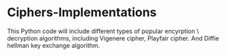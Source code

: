 # Ciphers-Implementations
This Python code will include different types of popular encyrption \ decryption algorithms, including Vigenere cipher, Playfair cipher. 
And Diffie hellman key exchange algorithm.
